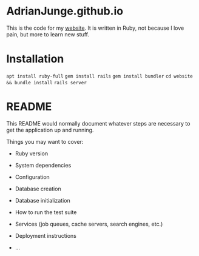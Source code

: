 # AdrianJunge.github.io
This is the code for my [website](AdrianJunge.github.io).
It is written in Ruby, not because I love pain, but more to learn new stuff.

# Installation
`apt install ruby-full`
`gem install rails`
`gem install bundler`
`cd website && bundle install`
`rails server`


# README

This README would normally document whatever steps are necessary to get the
application up and running.

Things you may want to cover:

* Ruby version

* System dependencies

* Configuration

* Database creation

* Database initialization

* How to run the test suite

* Services (job queues, cache servers, search engines, etc.)

* Deployment instructions

* ...
